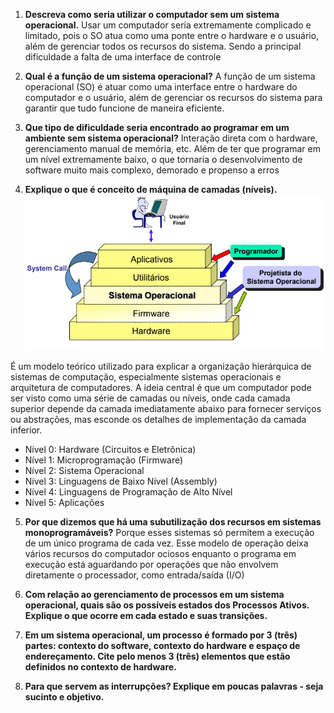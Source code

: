 1. **Descreva como seria utilizar o computador sem um sistema operacional.**
Usar um computador seria extremamente complicado e limitado, pois o SO atua como uma ponte entre o hardware e o usuário, além de gerenciar todos os recursos do sistema. Sendo a principal dificuldade a falta de uma interface de controle

2. **Qual é a função de um sistema operacional?**
A função de um sistema operacional (SO) é atuar como uma interface entre o hardware do computador e o usuário, além de gerenciar os recursos do sistema para garantir que tudo funcione de maneira eficiente.

3. **Que tipo de dificuldade seria encontrado ao programar em um ambiente sem sistema operacional?**
Interação direta com o hardware, gerenciamento manual de memória, etc. Além de ter que programar em um nível extremamente baixo, o que tornaria o desenvolvimento de software muito mais complexo, demorado e propenso a erros

4. **Explique o que é conceito de máquina de camadas (níveis).**
![Conceito de Máquina de Camadas](./Imagens/maquina_camadas.png)

É um modelo teórico utilizado para explicar a organização hierárquica de sistemas de computação, especialmente sistemas operacionais e arquitetura de computadores. A ideia central é que um computador pode ser visto como uma série de camadas ou níveis, onde cada camada superior depende da camada imediatamente abaixo para fornecer serviços ou abstrações, mas esconde os detalhes de implementação da camada inferior.

- Nível 0: Hardware (Circuitos e Eletrônica)
- Nível 1: Microprogramação (Firmware)
- Nível 2: Sistema Operacional
- Nível 3: Linguagens de Baixo Nível (Assembly)
- Nível 4: Linguagens de Programação de Alto Nível
- Nível 5: Aplicações

5. **Por que dizemos que há uma subutilização dos recursos em sistemas monoprogramáveis?**
Porque esses sistemas só permitem a execução de um único programa de cada vez. Esse modelo de operação deixa vários recursos do computador ociosos enquanto o programa em execução está aguardando por operações que não envolvem diretamente o processador, como entrada/saída (I/O)

6. **Com relação ao gerenciamento de processos em um sistema operacional, quais são os possíveis estados dos Processos Ativos. Explique o que ocorre em cada estado e suas transições.**


7. **Em um sistema operacional, um processo é formado por 3 (três) partes: contexto do software, contexto do hardware e espaço de endereçamento. Cite pelo menos 3 (três) elementos que estão definidos no contexto de hardware.**


8. **Para que servem as interrupções? Explique em poucas palavras - seja sucinto e objetivo.**